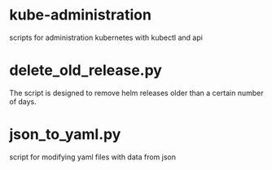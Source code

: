 # kube-administration
scripts for administration kubernetes with kubectl and api

# delete_old_release.py
The script is designed to remove helm releases older than a certain number of days.

# json_to_yaml.py
script for modifying yaml files with data from json
